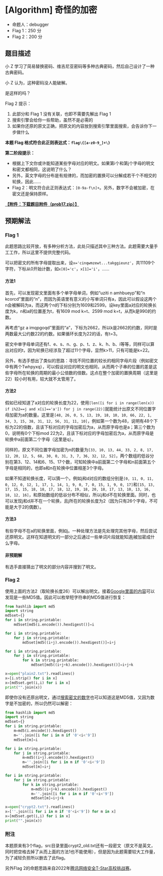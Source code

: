 # [Algorithm] 奇怪的加密

- 命题人：debugger
- Flag 1：250 分
- Flag 2：200 分

## 题目描述

<p>小 Z 学习了简易替换密码、维吉尼亚密码等多种古典密码，然后自己设计了一种古典密码。</p>
<p>小 Z 认为，这种密码没人能破解。</p>
<p>是这样的吗？</p>
<p>Flag 2 提示：</p>
<ol>
<li>此部分和 Flag 1 没有关联，也即不需要先解出 Flag 1</li>
<li>搜索引擎会给你一些帮助，虽然不是必需的</li>
<li>如果你还原的原文正确，把原文的内容放到搜索引擎里面搜索，会告诉你下一步做什么</li>
</ol>
<p><strong>本题 Flag 格式符合此正则表达式：<code>flag\{[a-z0-9_]+\}</code></strong></p>
<div class="well">
<p><strong>第二阶段提示：</strong></p>
<ul>
<li>根据上下文你或许能知道某些字母对应的明文。如果第i个和第j个字母的明文和密文都相同，这说明了什么？</li>
<li>另外，英文字母的分布是有规律的，而加密的置换可以分解成若干个不相交的轮换，因此……</li>
<li>Flag 2：明文符合此正则表达式：<code>[0-9a-f\n]+</code>。另外，数字不会被加密，在密文还是保持原样。</li>
</ul>
</div>

**[【附件：下载题目附件（prob17.zip）】](attachment/prob17.zip)**

## 预期解法

### Flag 1

此题思路比较开放，有多种分析方法，此处只描述其中三种方法。此题需要大量手工工作，所以这里不提供完整代码。

可以把密文的所有字母提取出来，设`x='cinqwmzewt...takggieunz'`，共11109个字符，下标从0开始计数，如`x[0]='c'`，`x[1]='i'`，……

#### 方法1

首先，可以发现密文里面有多个单字母单词，例如“uziti n amhbueyp”和“n kcorcd”里面的“n”，而因为英语里有意义的小写单词只有a，因此可以假设这两个n会被解码为a，而这两个n的下标分别为1609和2599。设key里面a对应的轮换长度为k，n和a的位置差为t，有1609 mod k=t、2599 mod k=t，从而k是990的约数。

再考虑“gz a imqpgoqd”里面的“a”，下标为2662，所以k是2662的约数，同时是两数最大公约数22的约数。如果循环长度为22的话，有t=3。

密文中单字母单词还有f、e、s、n、g、p、t、z、k、h、b、i等等，同样可以算出对应的t，因为轮换已经涉及了超过11个字母，显然k>11，只有可能是k=22。

另外，有选手想出了类似的思路：寻找不同位置的较长的相同字母片段（例如密文中有两个Twhpyxq），可以假设对应的明文也相同，从而两个子串的位置的差是这些字母所在轮换的周期的最小公倍数的倍数。这点在整个加密的置换周期（这里是22）较小时有用，较大就不太管用了。

#### 方法2

假如已经知道了a对应的轮换长度为22，使用`[len([i for i in range(len(x)) if i%22==j and x[i]=='a']) for j in range(22)]`就能统计出原文不同位置字母加密为a的数量。这里是`[48, 26, 0, 5, 13, 19, 18, 10, 10, 66, 22, 1, 34, 3, 15, 38, 31, 12, 56, 31, 11, 10]`，例如第一个数为48，说明有48个下标为22的倍数，且该下标对应的字母加密后为a，从而原字母也是a；第三个数为0，说明有0个下标mod 22为2，且该下标对应的字母加密后为a，从而原字母是轮换中a前面第二个字母（这里是q）。

同样的，原文不同位置字母加密为n的数量为`[33, 10, 13, 44, 33, 2, 8, 17, 12, 20, 12, 5, 68, 30, 0, 31, 3, 7, 36, 32, 12, 52]`，两个数组的低谷分别在第3、12、14和6、15、17个数，可知轮换中a前面第二个字母和n前面第五个字母是相同的，也即a和n在轮换中位置相差3个字母。

如果不知道轮换长度，可以猜一个。例如j和d对应的数组分别是`[0, 11, 0, 11, 0, 12, 0, 12, 1, 17, 1, 14, 1, 9, 0, 7, 0, 15, 1, 9, 0, 17]`和`[15, 13, 17, 15, 15, 18, 18, 17, 18, 12, 19, 18, 20, 18, 17, 13, 10, 13, 16, 18, 12, 16]`，和原始数组的低谷分布不相似，所以j和d不在轮换里面。同时，也可以发现j和d并不在一个轮换，且j所在的轮换长度为2（因为只有26个字母，不可能是大于2的偶数）。

#### 方法3

有些字母不在a的轮换里面，例如j。一种处理方法是先处理完其他字母，然后尝试还原明文。这样在知道明文的一部分之后通过一些单词片段就能知道j被加密成什么字母。

#### 非预期解

有选手直接猜出了明文的部分内容并搜到了明文。

### Flag 2

使用上面的方法2（取轮换长度26）可以解出明文。接着[Google里面的内容](https://www.google.com.hk/search?q=b9ece18c950afbfa6b0fdbfa4ff731d3)可以发现是一些MD5值。因此可以枚举短字符串的MD5值进行恢复：

```python
from hashlib import md5
import string
md5set={}
for i in string.printable:
    md5set[md5(i.encode()).hexdigest()]=i

for i in string.printable:
    for j in string.printable:
        md5set[md5((i+j).encode()).hexdigest()]=i+j

for i in string.printable:
    for j in string.printable:
        for k in string.printable:
            md5set[md5((i+j+k).encode()).hexdigest()]=i+j+k

x=open("plain2.txt").readlines()
x=[i.strip() for i in x]
x=[md5set.get(i,i) for i in x]
print("".join(x))
```

即使你没有还原出明文，通过[搜索密文的数字](https://www.google.com.hk/search?q=415290769594460)也可以知道这是MD5值，又因为数字是不加密的，所以仍然可以解密：

```python
from hashlib import md5
import string
md5set={}
for i in string.printable:
    m=md5(i.encode()).hexdigest()
    m=''.join([i for i in m if '0'<i<'9'])
    md5set[m]=i

for i in string.printable:
    for j in string.printable:
        m=md5((i+j).encode()).hexdigest()
        m=''.join([i for i in m if '0'<i<'9'])
        md5set[m]=i+j

for i in string.printable:
    for j in string.printable:
        for k in string.printable:
            m=md5((i+j+k).encode()).hexdigest()
            m=''.join([i for i in m if '0'<i<'9'])
            md5set[m]=i+j+k

x=open("crypt2.txt").readlines()
x=[''.join([i for i in m if '0'<i<'9']) for m in x]
x=[md5set.get(i,i) for i in x]
print("".join(x))
```

### 附注

本题原来有3个flag，src目录里面crypt2_old.txt还有一段密文（原文不是英文，同时把空格去掉了从而上面的方法1也不能使用），但是因为此题需要较大工作量，为了减轻负担所以删去了此flag。

另外Flag 2的命题思路来自2022年[腾讯网络安全T-Star高校挑战赛](https://cloud.tencent.com/developer/competition/introduction/10042)。
